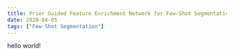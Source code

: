 ```yaml
---
title: Prior Guided Feature Enrichment Network for Few-Shot Segmentation
date: 2020-04-05
tags: ["Few-Shot Segmentation"]
---
```



hello world!
